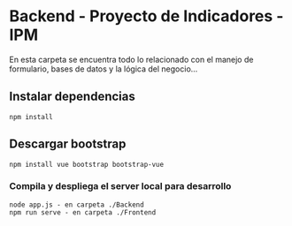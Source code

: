 # Backend - Proyecto de Indicadores - IPM

En esta carpeta se encuentra todo lo relacionado con el manejo de formulario, bases de datos
y la lógica del negocio...

## Instalar dependencias
```
npm install
```
## Descargar bootstrap 
```
npm install vue bootstrap bootstrap-vue
```
### Compila y despliega el server local para desarrollo
```
node app.js - en carpeta ./Backend
npm run serve - en carpeta ./Frontend
```
